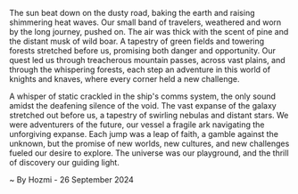 
The sun beat down on the dusty road, baking the earth and raising shimmering heat waves.  Our small band of travelers, weathered and worn by the long journey, pushed on.  The air was thick with the scent of pine and the distant musk of wild boar.  A tapestry of green fields and towering forests stretched before us, promising both danger and opportunity.  Our quest led us through treacherous mountain passes, across vast plains, and through the whispering forests, each step an adventure in this world of knights and knaves, where every corner held a new challenge. 

A whisper of static crackled in the ship's comms system, the only sound amidst the deafening silence of the void.  The vast expanse of the galaxy stretched out before us, a tapestry of swirling nebulas and distant stars.  We were adventurers of the future, our vessel a fragile ark navigating the unforgiving expanse.  Each jump was a leap of faith, a gamble against the unknown, but the promise of new worlds, new cultures, and new challenges fueled our desire to explore.  The universe was our playground, and the thrill of discovery our guiding light. 

~ By Hozmi - 26 September 2024
